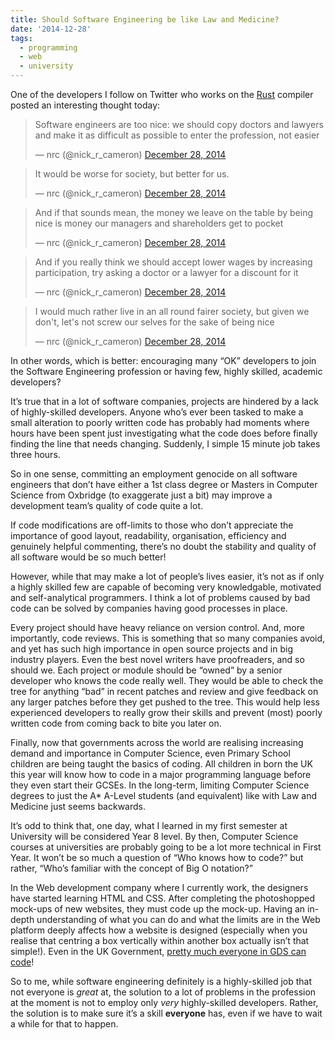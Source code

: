 ```yaml
---
title: Should Software Engineering be like Law and Medicine?
date: '2014-12-28'
tags:
  - programming
  - web
  - university
---
```


One of the developers I follow on Twitter who works on the [Rust](http://www.rust-lang.org/) compiler posted an interesting thought today:

<blockquote class="twitter-tweet" lang="en-gb"><p lang="en" dir="ltr">Software engineers are too nice: we should copy doctors and lawyers and make it as difficult as possible to enter the profession, not easier</p>&mdash; nrc (@nick_r_cameron) <a href="https://twitter.com/nick_r_cameron/status/549049499646054400">December 28, 2014</a></blockquote>

<blockquote class="twitter-tweet" lang="en-gb"><p lang="en" dir="ltr">It would be worse for society, but better for us.</p>&mdash; nrc (@nick_r_cameron) <a href="https://twitter.com/nick_r_cameron/status/549049736628432896">December 28, 2014</a></blockquote>

<blockquote class="twitter-tweet" lang="en-gb"><p lang="en" dir="ltr">And if that sounds mean, the money we leave on the table by being nice is money our managers and shareholders get to pocket</p>&mdash; nrc (@nick_r_cameron) <a href="https://twitter.com/nick_r_cameron/status/549049813249961984">December 28, 2014</a></blockquote>

<blockquote class="twitter-tweet" lang="en-gb"><p lang="en" dir="ltr">And if you really think we should accept lower wages by increasing participation, try asking a doctor or a lawyer for a discount for it</p>&mdash; nrc (@nick_r_cameron) <a href="https://twitter.com/nick_r_cameron/status/549050286728167424">December 28, 2014</a></blockquote>

<blockquote class="twitter-tweet" lang="en-gb"><p lang="en" dir="ltr">I would much rather live in an all round fairer society, but given we don&#39;t, let&#39;s not screw our selves for the sake of being nice</p>&mdash; nrc (@nick_r_cameron) <a href="https://twitter.com/nick_r_cameron/status/549052069399654401">December 28, 2014</a></blockquote>
<script async src="//platform.twitter.com/widgets.js" charset="utf-8"></script>

In other words, which is better: encouraging many “OK” developers to join the Software Engineering profession or having few, highly skilled, academic developers?

It’s true that in a lot of software companies, projects are hindered by a lack of highly-skilled developers. Anyone who’s ever been tasked to make a small alteration to poorly written code has probably had moments where hours have been spent just investigating what the code does before finally finding the line that needs changing. Suddenly, I simple 15 minute job takes three hours.

So in one sense, committing an employment genocide on all software engineers that don’t have either a 1st class degree or Masters in Computer Science from Oxbridge (to exaggerate just a bit) may improve a development team’s quality of code quite a lot.

If code modifications are off-limits to those who don’t appreciate the importance of good layout, readability, organisation, efficiency and genuinely helpful commenting, there’s no doubt the stability and quality of all software would be so much better!

However, while that may make a lot of people’s lives easier, it’s not as if only a highly skilled few are capable of becoming very knowledgable, motivated and self-analytical programmers. I think a lot of problems caused by bad code can be solved by companies having good processes in place.

Every project should have heavy reliance on version control. And, more importantly, code reviews. This is something that so many companies avoid, and yet has such high importance in open source projects and in big industry players. Even the best novel writers have proofreaders, and so should we. Each project or module should be “owned” by a senior developer who knows the code really well. They would be able to check the tree for anything “bad” in recent patches and review and give feedback on any larger patches before they get pushed to the tree. This would help less experienced developers to really grow their skills and prevent (most) poorly written code from coming back to bite you later on.

Finally, now that governments across the world are realising increasing demand and importance in Computer Science, even Primary School children are being taught the basics of coding. All children in born the UK this year will know how to code in a major programming language before they even start their GCSEs. In the long-term, limiting Computer Science degrees to just the A\* A-Level students (and equivalent) like with Law and Medicine just seems backwards.

It’s odd to think that, one day, what I learned in my first semester at University will be considered Year 8 level. By then, Computer Science courses at universities are probably going to be a lot more technical in First Year. It won’t be so much a question of “Who knows how to code?” but rather, “Who’s familiar with the concept of Big O notation?”

In the Web development company where I currently work, the designers have started learning HTML and CSS. After completing the photoshopped mock-ups of new websites, they must code up the mock-up. Having an in-depth understanding of what you can do and what the limits are in the Web platform deeply affects how a website is designed (especially when you realise that centring a box vertically within another box actually isn’t that simple!). Even in the UK Government, [pretty much everyone in GDS can code](https://designnotes.blog.gov.uk/2014/10/13/how-designers-prototype-at-gds/)!

So to me, while software engineering definitely is a highly-skilled job that not everyone is _great_ at, the solution to a lot of problems in the profession at the moment is not to employ only _very_ highly-skilled developers. Rather, the solution is to make sure it’s a skill **everyone** has, even if we have to wait a while for that to happen.
